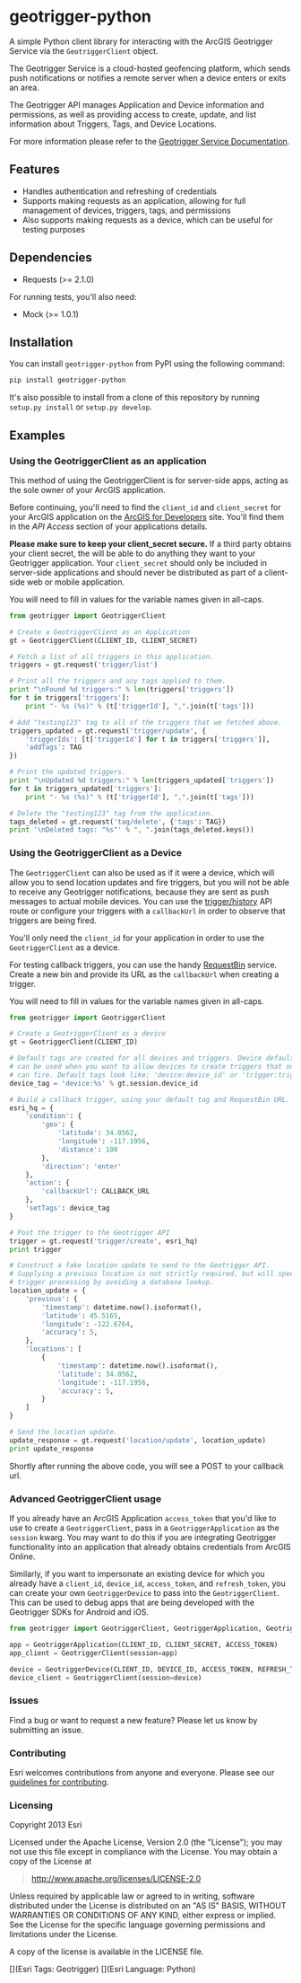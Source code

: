 geotrigger-python
=================

A simple Python client library for interacting with the ArcGIS Geotrigger Service via the `GeotriggerClient` object.

The Geotrigger Service is a cloud-hosted geofencing platform, which sends push notifications or notifies a remote server when a device enters or exits an area.

The Geotrigger API manages Application and Device information and permissions, as well as providing access to create, update, and list information about Triggers, Tags, and Device Locations.

For more information please refer to the [Geotrigger Service Documentation](https://developers.arcgis.com/en/geotrigger-service/).

Features
--------

* Handles authentication and refreshing of credentials
* Supports making requests as an application, allowing for full management of devices, triggers, tags, and permissions
* Also supports making requests as a device, which can be useful for testing purposes

Dependencies
------------

* Requests (\>= 2.1.0)

For running tests, you'll also need:

* Mock (\>= 1.0.1)

Installation
------------

You can install `geotrigger-python` from PyPI using the following command:

```bash
pip install geotrigger-python
```

It's also possible to install from a clone of this repository by running `setup.py install` or `setup.py develop`.

Examples
--------

### Using the GeotriggerClient as an application

This method of using the GeotriggerClient is for server-side apps, acting as the sole owner of your ArcGIS application.

Before continuing, you'll need to find the `client_id` and `client_secret` for your ArcGIS application on the [ArcGIS for Developers](https://developers.arcgis.com/en/applications/) site. You'll find them in the *API Access* section of your applications details.

**Please make sure to keep your client\_secret secure.** If a third party obtains your client secret, the will be able to do anything they want to your Geotrigger application. Your `client_secret` should only be included in server-side applications and should never be distributed as part of a client-side web or mobile application.

You will need to fill in values for the variable names given in all-caps.

```python
from geotrigger import GeotriggerClient

# Create a GeotriggerClient as an Application
gt = GeotriggerClient(CLIENT_ID, CLIENT_SECRET)

# Fetch a list of all triggers in this application.
triggers = gt.request('trigger/list')

# Print all the triggers and any tags applied to them.
print "\nFound %d triggers:" % len(triggers['triggers'])
for t in triggers['triggers']:
    print "- %s (%s)" % (t['triggerId'], ",".join(t['tags']))

# Add "testing123" tag to all of the triggers that we fetched above.
triggers_updated = gt.request('trigger/update', {
    'triggerIds': [t['triggerId'] for t in triggers['triggers']],
    'addTags': TAG
})

# Print the updated triggers.
print "\nUpdated %d triggers:" % len(triggers_updated['triggers'])
for t in triggers_updated['triggers']:
    print "- %s (%s)" % (t['triggerId'], ",".join(t['tags']))

# Delete the "testing123" tag from the application.
tags_deleted = gt.request('tag/delete', {'tags': TAG})
print '\nDeleted tags: "%s"' % ", ".join(tags_deleted.keys())
```

### Using the GeotriggerClient as a Device

The `GeotriggerClient` can also be used as if it were a device, which will allow you to send location updates and fire triggers, but you will not be able to receive any Geotrigger notifications, because they are sent as push messages to actual mobile devices. You can use the [trigger/history](https://developers.arcgis.com/en/geotrigger-service/api-reference/trigger-history/) API route or configure your triggers with a `callbackUrl` in order to observe that triggers are being fired.

You'll only need the `client_id` for your application in order to use the `GeotriggerClient` as a device.

For testing callback triggers, you can use the handy [RequestBin](http://requestb.in) service. Create a new bin and provide its URL as the `callbackUrl` when creating a trigger.

You will need to fill in values for the variable names given in all-caps.

```python
from geotrigger import GeotriggerClient

# Create a GeotriggerClient as a device
gt = GeotriggerClient(CLIENT_ID)

# Default tags are created for all devices and triggers. Device default tags
# can be used when you want to allow devices to create triggers that only they
# can fire. Default tags look like: 'device:device_id' or 'trigger:trigger_id'
device_tag = 'device:%s' % gt.session.device_id

# Build a callback trigger, using your default tag and RequestBin URL.
esri_hq = {
    'condition': {
        'geo': {
            'latitude': 34.0562,
            'longitude': -117.1956,
            'distance': 100
        },
        'direction': 'enter'
    },
    'action': {
        'callbackUrl': CALLBACK_URL
    },
    'setTags': device_tag
}

# Post the trigger to the Geotrigger API
trigger = gt.request('trigger/create', esri_hq)
print trigger

# Construct a fake location update to send to the Geotrigger API.
# Supplying a previous location is not strictly required, but will speed up
# trigger processing by avoiding a database lookup.
location_update = {
    'previous': {
        'timestamp': datetime.now().isoformat(),
        'latitude': 45.5165,
        'longitude': -122.6764,
        'accuracy': 5,
    },
    'locations': [
        {
            'timestamp': datetime.now().isoformat(),
            'latitude': 34.0562,
            'longitude': -117.1956,
            'accuracy': 5,
        }
    ]
}

# Send the location update.
update_response = gt.request('location/update', location_update)
print update_response
```

Shortly after running the above code, you will see a POST to your callback url.

### Advanced GeotriggerClient usage

If you already have an ArcGIS Application `access_token` that you'd like to use to create a `GeotriggerClient`, pass in a `GeotriggerApplication` as the `session` kwarg. You may want to do this if you are integrating Geotrigger functionality into an application that already obtains credentials from ArcGIS Online.

Similarly, if you want to impersonate an existing device for which you already have a `client_id`, `device_id`, `access_token`, and `refresh_token`, you can create your own `GeotriggerDevice` to pass into the `GeotriggerClient`. This can be used to debug apps that are being developed with the Geotrigger SDKs for Android and iOS.

```python
from geotrigger import GeotriggerClient, GeotriggerApplication, GeotriggerDevice

app = GeotriggerApplication(CLIENT_ID, CLIENT_SECRET, ACCESS_TOKEN)
app_client = GeotriggerClient(session=app)

device = GeotriggerDevice(CLIENT_ID, DEVICE_ID, ACCESS_TOKEN, REFRESH_TOKEN)
device_client = GeotriggerClient(session=device)
```

### Issues

Find a bug or want to request a new feature? Please let us know by submitting an issue.

### Contributing

Esri welcomes contributions from anyone and everyone. Please see our [guidelines for contributing](https://github.com/esri/contributing).

### Licensing

Copyright 2013 Esri

Licensed under the Apache License, Version 2.0 (the "License"); you may not use this file except in compliance with the License. You may obtain a copy of the License at

> <http://www.apache.org/licenses/LICENSE-2.0>

Unless required by applicable law or agreed to in writing, software distributed under the License is distributed on an "AS IS" BASIS, WITHOUT WARRANTIES OR CONDITIONS OF ANY KIND, either express or implied. See the License for the specific language governing permissions and limitations under the License.

A copy of the license is available in the LICENSE file.

[](Esri Tags: Geotrigger)
[](Esri Language: Python)
